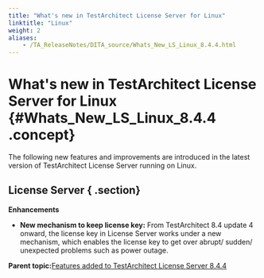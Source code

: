 ```yaml
--- 
title: "What's new in TestArchitect License Server for Linux"
linktitle: "Linux"
weight: 2
aliases: 
    - /TA_ReleaseNotes/DITA_source/Whats_New_LS_Linux_8.4.4.html
---
```

# What's new in TestArchitect License Server for Linux {#Whats_New_LS_Linux_8.4.4 .concept}

The following new features and improvements are introduced in the latest version of TestArchitect License Server running on Linux.

## License Server { .section}

**Enhancements**

-   **New mechanism to keep license key:** From TestArchitect 8.4 update 4 onward, the license key in License Server works under a new mechanism, which enables the license key to get over abrupt/ sudden/ unexpected problems such as power outage.

**Parent topic:**[Features added to TestArchitect License Server 8.4.4](../../TA_ReleaseNotes/DITA_source/Whats_New_LS_8.4.4.html)

